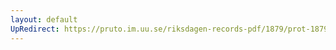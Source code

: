 ```yaml
---
layout: default
UpRedirect: https://pruto.im.uu.se/riksdagen-records-pdf/1879/prot-1879--ak--056/prot-1879--ak--056_003.pdf
---
```


